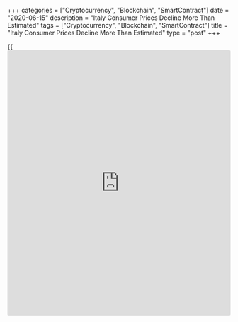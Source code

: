 +++
categories = ["Cryptocurrency", "Blockchain", "SmartContract"]
date = "2020-06-15"
description = "Italy Consumer Prices Decline More Than Estimated"
tags = ["Cryptocurrency", "Blockchain", "SmartContract"]
title = "Italy Consumer Prices Decline More Than Estimated"
type = "post"
+++

{{<iframe id="large-banner" src="https://www.bounty.group/#slide=6.0" width="100%" height="600" scrolling="no" style="border: 0px solid rgb(216, 221, 230); border-radius: 3px;">}}

Italy's consumer prices fell more than initially estimated in May, final
data from the statistical office Istat showed on Monday.

The consumer price index dropped 0.2 percent year-on-year in May, after
remaining unchanged in April. According to initial estimate, prices had
fallen 0.1 percent.

The core inflation excluding prices of energy and unprocessed food, held
steady at 0.8 percent in May. The rate was revised down from 0.9
percent.

On a month-on-month basis, consumer prices were down 0.2 percent in May,
revised from 0.1 percent decline estimated initially.

The EU measure of harmonized index of consumer prices, or HICP,
decreased 0.3 percent annually in May. The flash estimate showed an
annual 0.2 percent fall for May.

On a monthly basis, the HICP declined 0.3 percent in May. According to
the initial estimate, HICP had declined 0.2 percent.

For comments and feedback [contact](https://www.playgroundfx.com/contact/): editorial@rtt[news](https://www.letsplayfx.com/blog/forex-news-website/).com

[Economic News][1]

 **What parts of the world are seeing the best (and worst) economic
performances lately? Click[here][2] to check out our [Econ Scorecard][2]
and find out! See up-to-the-moment [ranking](https://www.playgroundfx.com/blog/crypto-exchange-ranking/)s for the best and worst
performers in [GDP][3], [unemployment rate][4], [inflation][5] and much
more.**

   1. www.rtt[news](https://www.letsplayfx.com/blog/forex-news-website/).com/Content/EconomicNews.aspx
   2. www.rtt[news](https://www.letsplayfx.com/blog/forex-news-website/).com/economic-scorecard/world-rank/unemployment-rate/highest-performance.aspx
   3. www.rtt[news](https://www.letsplayfx.com/blog/forex-news-website/).com/economic-scorecard/world-rank/GDP/highest-performance.aspx
   4. www.rtt[news](https://www.letsplayfx.com/blog/forex-news-website/).com/economic-scorecard/world-rank/unemployment-rate/lowest-performance.aspx
   5. www.rtt[news](https://www.letsplayfx.com/blog/forex-news-website/).com/economic-scorecard/world-rank/CPI/highest-performance.aspx